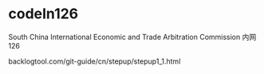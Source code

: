 # codeIn126
South China International Economic and Trade Arbitration Commission  内网126



backlogtool.com/git-guide/cn/stepup/stepup1_1.html
